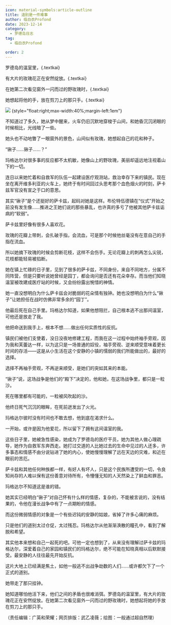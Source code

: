 ```yaml
---
icon: material-symbols:article-outline
title: 道别是一件难事
author: 临白衣Profond
date: 2023-12-14
category:
  - 罗德岛日志
tag:
  - 临白衣Profond

order: 2
---
```


罗德岛的温室里，{.textkai}

有大片的玫瑰花正在安然绽放。{.textkai}

在她第二次看见窗外一闪而过的野玫瑰时，{.textkai}

她想起将他的手，放在剪刀上的那只手。{.textkai}

<!-- more -->

![](./res/illustration/刺玫文章配图（一般通过超自然理）.webp) {style="float:right;max-width:40%;margin-left:1em"}

不知道过了多久，她从梦中醒来，火车仍旧沉默地穿梭于山间，和她昏沉沉闭眼的时候相比，光线暗了一些。

她头也不动地瞥了一眼窗外的景色，山间似有玫瑰，她想起自己的花和种子。

“锹子……锹子……？”

玛格达尔对很多事的反应都不太机敏，她像山上的野玫瑰，美丽却遥远地注视着山下的一切。

连日以来她忙着和自救军的队伍一起建设医疗观测站，救治幸存下来的镇民。现在坐在离开维多利亚的火车上，她终于有时间回过头思考那个血色烟火的时刻，萨卡兹军官没有宣之于口的意思。

其实“锹子”是个还挺好的萨卡兹，起码对她是这样。布伦特伍德镇在“仪式”开始之前没有发生像……推进之王她们说的那些暴乱，也许真的多亏了他被其他萨卡兹诟病的“软弱”。

萨卡兹里好像有很多人喜欢花。

玫瑰的花瓣上带刺，会扎破手指，会流血，可是那个时候他丝毫没有在意自己的手指在流血。

所以她摘下玫瑰的时候会剪断花枝，这样不会伤手。无论花瓣上的刺再怎么尖锐，花枝都能轻易被掐断。

她在镇上忙碌的日子里，见到了很多的萨卡兹，不同身份，来自不同地方，分属不同阵营，但是只要听说她曾经是园丁，都会询问是否还有花朵幸存。而当他们知晓温室被改建成医疗站的时候，又会纷纷露出惋惜的神情。

她一直没想明白为什么萨卡兹会对脆弱的花朵情有独钟。她也没想明白为什么“锹子”让她担任在战时仿佛非常多余的“园丁”。

他最后死在自己手里。玛格达尔知道，如果他想阻拦，自己根本逃不出那间温室，可他还是放走了我。

他把命送到我手上，根本不想……做出任何实质性的反抗。

镇民们被他们支使着，没日没夜地修建工程，而我在这一过程中始终袖手旁观，因为我和芙蕾达一样，以为这只是一场普通的奴役，袖手旁观、逆来顺受意味着更长时间的存活——这是从小生活在这个安静的小镇的懦弱的我们所能做出的，最好的选择。

选择不再袖手旁观，不再逆来顺受，是她们的突如其来的本能。

“锹子”说，这场战争是他们的“殿下”决定的，他和她，在这场战争里，都只是一粒沙。

死在哪里都有可能的，一粒被风吹起的沙。

他终日死气沉沉的眼眸，在死前迸发出了火光。

玛格达尔彼时没有时间也不敢去想，他到底在渴求什么。

一开始，或许是因为他爱花，所以留下了拥有这间温室的我。

这些日子里，她被急性感染，她成为了罗德岛的医疗干员，她为其他人做心理疏导，她作为自救军东奔西走。她打过交道的人比她过去的生命中见过的人还多，许多事态和情感不由分说钻进了她的内心，使她慢慢理解了远在天边的灾难，和近在眼前的苦厄。

萨卡兹和其他任何种族都一样，有好人有坏人，只是这个民族所遭受的一切，令良知尚存的人难以保有这份善意对待所有，令懵懂无知的人天然染上了鲜血和罪恶。

玛格达尔不知道这是谁的错。

她其实已经明白“锹子”对自己怀有什么样的情感，复杂的，不能被言说的，没有结果的，令他在漫长战争中有了一点期盼的情感。

而这份微弱情感的对象是一个有些迟钝的安静的姑娘，省掉了许多心痛的麻烦。

只是他们的道别太过仓促，太过残忍。玛格达尔从他渐渐涣散的瞳孔中，看到了解脱和希望。

其实他本来想和自己一起死的吧。可他一定也想到了，从来没有理解过萨卡兹的玛格达尔，深爱着自己的家园和镇民们的玛格达尔，绝不可能在知晓真相以后默默接受。最安静的人往往最先开始反抗。

这片大地上已经满是焦土，如他一般逃不出战争劫数的人们……或许都欠下了一个正式的道别。

她带走了那只挂钟。

她知道哪怕他活下来，他们之间的矛盾也很难消弭。罗德岛的温室里，有大片的玫瑰花正在安然绽放。在她第二次看见窗外一闪而过的野玫瑰时，她想起将她的手放在剪刀上的那只手。<eod />

（责任编辑：广英和荣耀；网页排版：武乙凌薇；绘图：一般通过超自然理）

<FakeAds />